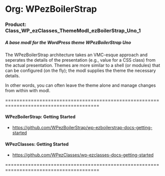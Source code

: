 # Org: WPezBoilerStrap
### Product: Class_WP_ezClasses_ThemeModl_ezBoilerStrap_Uno_1

##### A base modl for the WordPress theme WPezBoilerStrap Uno

The WPezBoilerStrap architecture takes an VMC-esque approach and seperates the details of the presentation (e.g., value for a CSS class) from the actual presentation. Themes are more similar to a shell (or modules) that can be configured (on the fly); the modl supplies the theme the necessary details.

In other words, you can often leave the theme alone and manage changes from within with modl.   

=======================================================================================

#### WPezBoilerStrap: Getting Started
- https://github.com/WPezBoilerStrap/wp-ezboilerstrap-docs-getting-started

#### WPezClasses: Getting Started
- https://github.com/WPezClasses/wp-ezclasses-docs-getting-started

=======================================================================================